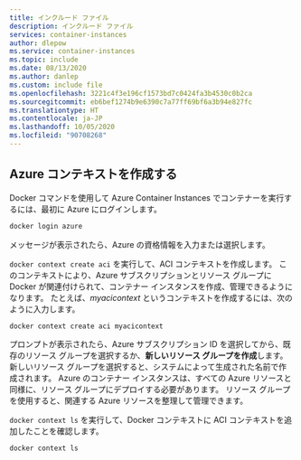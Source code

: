 ```yaml
---
title: インクルード ファイル
description: インクルード ファイル
services: container-instances
author: dlepow
ms.service: container-instances
ms.topic: include
ms.date: 08/13/2020
ms.author: danlep
ms.custom: include file
ms.openlocfilehash: 3221c4f3e196cf1573bd7c0424fa3b4530c0b2ca
ms.sourcegitcommit: eb6bef1274b9e6390c7a77ff69bf6a3b94e827fc
ms.translationtype: HT
ms.contentlocale: ja-JP
ms.lasthandoff: 10/05/2020
ms.locfileid: "90708268"
---
```

## <a name="create-azure-context"></a>Azure コンテキストを作成する

Docker コマンドを使用して Azure Container Instances でコンテナーを実行するには、最初に Azure にログインします。

```bash
docker login azure
```

メッセージが表示されたら、Azure の資格情報を入力または選択します。


`docker context create aci` を実行して、ACI コンテキストを作成します。 このコンテキストにより、Azure サブスクリプションとリソース グループに Docker が関連付けられて、コンテナー インスタンスを作成、管理できるようになります。 たとえば、*myacicontext* というコンテキストを作成するには、次のように入力します。

```
docker context create aci myacicontext
```

プロンプトが表示されたら、Azure サブスクリプション ID を選択してから、既存のリソース グループを選択するか、**新しいリソース グループを作成**します。 新しいリソース グループを選択すると、システムによって生成された名前で作成されます。 Azure のコンテナー インスタンスは、すべての Azure リソースと同様に、リソース グループにデプロイする必要があります。 リソース グループを使用すると、関連する Azure リソースを整理して管理できます。


`docker context ls` を実行して、Docker コンテキストに ACI コンテキストを追加したことを確認します。

```
docker context ls
```
